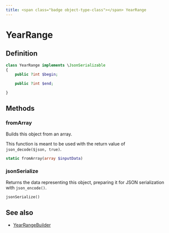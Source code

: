 ```yaml
---
title: <span class="badge object-type-class"></span> YearRange
---
```

# <span class="badge object-type-class"></span> YearRange

## Definition

```php
class YearRange implements \JsonSerializable
{
    public ?int $begin;

    public ?int $end;

}
```
## Methods

### <span class="badge object-method"></span> fromArray

Builds this object from an array.

This function is meant to be used with the return value of `json_decode($json, true)`.

```php
static fromArray(array $inputData)
```

### <span class="badge object-method"></span> jsonSerialize

Returns the data representing this object, preparing it for JSON serialization with `json_encode()`.

```php
jsonSerialize()
```

## See also

 * <span class="badge builder"></span> [YearRangeBuilder](./builder-YearRangeBuilder.md)
